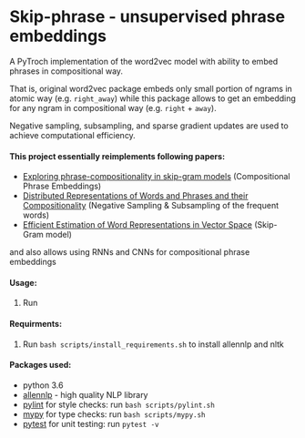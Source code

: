 # Skip-phrase - unsupervised phrase embeddings
A PyTroch implementation of the word2vec model with ability to embed phrases in compositional way.

That is, original word2vec package embeds only small portion of ngrams in atomic way (e.g. `right_away`) while this package allows
to get an embedding for any ngram in compositional way (e.g. `right` + `away`). 

Negative sampling, subsampling, and sparse gradient updates are used to achieve computational efficiency.

#### This project essentially reimplements following papers:
* [Exploring phrase-compositionality in skip-gram models](https://arxiv.org/pdf/1607.06208.pdf) (Compositional Phrase Embeddings)
* [Distributed Representations of Words and Phrases and their Compositionality](https://arxiv.org/pdf/1310.4546.pdf) (Negative Sampling & Subsampling of the frequent words)
* [Efficient Estimation of Word Representations in Vector Space](https://arxiv.org/pdf/1301.3781.pdf) (Skip-Gram model)

and also allows using RNNs and CNNs for compositional phrase embeddings

#### Usage:
1. Run 

#### Requirments:
1. Run `bash scripts/install_requirements.sh` to install allennlp and nltk 

#### Packages used:
* python 3.6
* [allennlp](https://github.com/allenai/allennlp) - high quality NLP library
* [pylint](https://www.pylint.org/) for style checks: run `bash scripts/pylint.sh` 
* [mypy](http://mypy-lang.org/) for type checks: run `bash scripts/mypy.sh`  
* [pytest](https://docs.pytest.org/en/latest/) for unit testing: run `pytest -v` 
